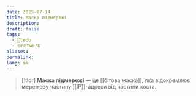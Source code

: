 ```yaml
---
date: 2025-07-14
title: Маска підмережі
description: 
draft: false
tags:
  - 🌱todo
  - 🌐network
aliases: 
permalink: 
lang: uk
---
```


> [!tldr]
> **Маска підмережі** — це [[бітова маска]], яка відокремлює мережеву частину [[IP]]-адреси від частини хоста.
